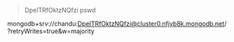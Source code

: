 > DpeITRfOktzNQfzi pswd

mongodb+srv://chandu:DpeITRfOktzNQfzi@cluster0.nfjyb8k.mongodb.net/?retryWrites=true&w=majority